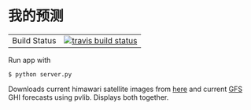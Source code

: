 我的预测
====

<table>
<tr>
  <td>Build Status</td>
  <td>
    <a href="https://travis-ci.com/nicolasholland/yuce">
    <img src="https://api.travis-ci.org/nicolasholland/yuce.svg?branch=master" alt="travis build status" />
    </a>
  </td>
</tr>
</table>


Run app with

```
$ python server.py
```

Downloads current himawari satellite images from [here](https://www.data.jma.go.jp/mscweb/data/himawari/) and current [GFS](https://www.ncdc.noaa.gov/data-access/model-data/model-datasets/global-forcast-system-gfs) GHI forecasts using pvlib.
Displays both together.

